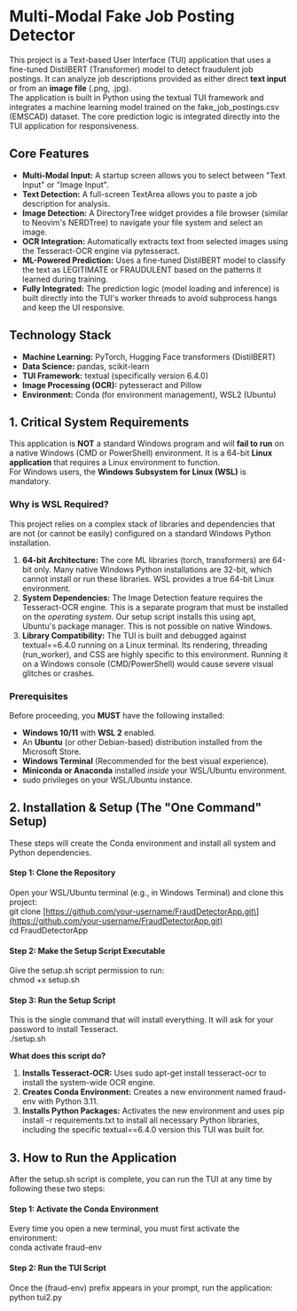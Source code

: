 # **Multi-Modal Fake Job Posting Detector**

This project is a Text-based User Interface (TUI) application that uses a fine-tuned DistilBERT (Transformer) model to detect fraudulent job postings. It can analyze job descriptions provided as either direct **text input** or from an **image file** (.png, .jpg).  
The application is built in Python using the textual TUI framework and integrates a machine learning model trained on the fake\_job\_postings.csv (EMSCAD) dataset. The core prediction logic is integrated directly into the TUI application for responsiveness.

## **Core Features**

* **Multi-Modal Input:** A startup screen allows you to select between "Text Input" or "Image Input".  
* **Text Detection:** A full-screen TextArea allows you to paste a job description for analysis.  
* **Image Detection:** A DirectoryTree widget provides a file browser (similar to Neovim's NERDTree) to navigate your file system and select an image.  
* **OCR Integration:** Automatically extracts text from selected images using the Tesseract-OCR engine via pytesseract.  
* **ML-Powered Prediction:** Uses a fine-tuned DistilBERT model to classify the text as LEGITIMATE or FRAUDULENT based on the patterns it learned during training.  
* **Fully Integrated:** The prediction logic (model loading and inference) is built directly into the TUI's worker threads to avoid subprocess hangs and keep the UI responsive.

## **Technology Stack**

* **Machine Learning:** PyTorch, Hugging Face transformers (DistilBERT)  
* **Data Science:** pandas, scikit-learn  
* **TUI Framework:** textual (specifically version 6.4.0)  
* **Image Processing (OCR):** pytesseract and Pillow  
* **Environment:** Conda (for environment management), WSL2 (Ubuntu)

## **1\. Critical System Requirements**

This application is **NOT** a standard Windows program and will **fail to run** on a native Windows (CMD or PowerShell) environment. It is a 64-bit **Linux application** that requires a Linux environment to function.  
For Windows users, the **Windows Subsystem for Linux (WSL)** is mandatory.

### **Why is WSL Required?**

This project relies on a complex stack of libraries and dependencies that are not (or cannot be easily) configured on a standard Windows Python installation.

1. **64-bit Architecture:** The core ML libraries (torch, transformers) are 64-bit only. Many native Windows Python installations are 32-bit, which cannot install or run these libraries. WSL provides a true 64-bit Linux environment.  
2. **System Dependencies:** The Image Detection feature requires the Tesseract-OCR engine. This is a separate program that must be installed on the *operating system*. Our setup script installs this using apt, Ubuntu's package manager. This is not possible on native Windows.  
3. **Library Compatibility:** The TUI is built and debugged against textual==6.4.0 running on a Linux terminal. Its rendering, threading (run\_worker), and CSS are highly specific to this environment. Running it on a Windows console (CMD/PowerShell) would cause severe visual glitches or crashes.

### **Prerequisites**

Before proceeding, you **MUST** have the following installed:

* **Windows 10/11** with **WSL 2** enabled.  
* An **Ubuntu** (or other Debian-based) distribution installed from the Microsoft Store.  
* **Windows Terminal** (Recommended for the best visual experience).  
* **Miniconda or Anaconda** installed *inside* your WSL/Ubuntu environment.  
* sudo privileges on your WSL/Ubuntu instance.

## **2\. Installation & Setup (The "One Command" Setup)**

These steps will create the Conda environment and install all system and Python dependencies.

#### **Step 1: Clone the Repository**

Open your WSL/Ubuntu terminal (e.g., in Windows Terminal) and clone this project:  
git clone \[https://github.com/your-username/FraudDetectorApp.git\](https://github.com/your-username/FraudDetectorApp.git)  
cd FraudDetectorApp

#### **Step 2: Make the Setup Script Executable**

Give the setup.sh script permission to run:  
chmod \+x setup.sh

#### **Step 3: Run the Setup Script**

This is the single command that will install everything. It will ask for your password to install Tesseract.  
./setup.sh

**What does this script do?**

1. **Installs Tesseract-OCR:** Uses sudo apt-get install tesseract-ocr to install the system-wide OCR engine.  
2. **Creates Conda Environment:** Creates a new environment named fraud-env with Python 3.11.  
3. **Installs Python Packages:** Activates the new environment and uses pip install \-r requirements.txt to install all necessary Python libraries, including the specific textual==6.4.0 version this TUI was built for.

## **3\. How to Run the Application**

After the setup.sh script is complete, you can run the TUI at any time by following these two steps:

#### **Step 1: Activate the Conda Environment**

Every time you open a new terminal, you must first activate the environment:  
conda activate fraud-env

#### **Step 2: Run the TUI Script**

Once the (fraud-env) prefix appears in your prompt, run the application:  
python tui2.py  
